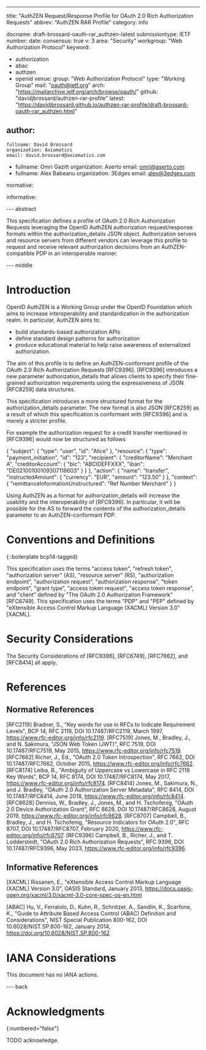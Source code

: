 ---
title: "AuthZEN Request/Response Profile for OAuth 2.0 Rich Authorization Requests"
abbrev: "AuthZEN RAR Profile"
category: info

docname: draft-brossard-oauth-rar_authzen-latest
submissiontype: IETF
number:
date:
consensus: true
v: 3
area: "Security"
workgroup: "Web Authorization Protocol"
keyword:
 - authorization
 - abac
 - authzen
 - openid
venue:
  group: "Web Authorization Protocol"
  type: "Working Group"
  mail: "oauth@ietf.org"
  arch: "https://mailarchive.ietf.org/arch/browse/oauth/"
  github: "davidjbrossard/authzen-rar-profile"
  latest: "https://davidjbrossard.github.io/authzen-rar-profile/draft-brossard-oauth-rar_authzen.html"

author:
 -
    fullname: David Brossard
    organization: Axiomatics
    email: david.brossard@axiomatics.com
 -
    fullname: Omri Gazitt
    organization: Aserto
    email: omri@aserto.com
 -
    fullname: Alex Babeanu
    organization: 3Edges
    email: alex@3edges.com

normative:

informative:


--- abstract

This specification defines a profile of OAuth 2.0 Rich Authorization Requests leveraging the OpenID AuthZEN authorization request/response formats within the authorization_details JSON object. Authorization servers and resource servers from different vendors can leverage this profile to request and receive relevant authorization decisions from an AuthZEN-compatible PDP in an interoperable manner.

--- middle

# Introduction

OpenID AuthZEN is a Working Group under the OpenID Foundation which aims to increase interoperability and standardization in the authorization realm. In particular, AuthZEN aims to:
- build standards-based authorization APIs
- define standard design patterns for authorization
- produce educational material to help raise awareness of externalized authorization.

The aim of this profile is to define an AuthZEN-conformant profile of the OAuth 2.0 Rich Authorization Requests [RFC9396]. [RFC9396] introduces a new parameter authorization_details that allows clients to specify their fine-grained authorization requirements using the expressiveness of JSON [RFC8259] data structures.

This specification introduces a more structured format for the authorization_details parameter. The new format is also JSON [RFC8259] as a result of which this specification is conformant with [RFC9396] and is merely a stricter profile.

For example the authorization request for a credit transfer mentioned in [RFC9396] would now be structured as follows

{
    "subject": {
        "type": "user",
        "id": "Alice"
    },
    "resource": {
        "type": "payment_initiation",
        "id": "123",
        "recipient": {
            "creditorName": "Merchant A",
            "creditorAccount": {
                "bic": "ABCIDEFFXXX",
                "iban": "DE02100100109307118603"
            }
        }
    },
    "action": {
        "name": "transfer",
        "instructedAmount": {
            "currency": "EUR",
            "amount": "123.50"
        }
    },
    "context": {
        "remittanceInformationUnstructured": "Ref Number Merchant"
    }
}

Using AuthZEN as a format for authorization_details will increase the usability and the interoperability of [RFC9396]. In particular, it will be possible for the AS to forward the contents of the authorization_details parameter to an AuthZEN-conformant PDP.

# Conventions and Definitions

{::boilerplate bcp14-tagged}

This specification uses the terms "access token", "refresh token", "authorization server" (AS), "resource server" (RS), "authorization endpoint", "authorization request", "authorization response", "token endpoint", "grant type", "access token request", "access token response", and "client" defined by "The OAuth 2.0 Authorization Framework" [RFC6749].
This specification uses the terms "PDP" and "PEP" defined by "eXtensible Access Control Markup Language (XACML) Version 3.0" [XACML].


# Security Considerations

The Security Considerations of [RFC9396], [RFC6749], [RFC7662], and [RFC8414] all apply.

# References

## Normative References

[RFC2119]
Bradner, S., "Key words for use in RFCs to Indicate Requirement Levels", BCP 14, RFC 2119, DOI 10.17487/RFC2119, March 1997, <https://www.rfc-editor.org/info/rfc2119>.
[RFC7519]
Jones, M., Bradley, J., and N. Sakimura, "JSON Web Token (JWT)", RFC 7519, DOI 10.17487/RFC7519, May 2015, <https://www.rfc-editor.org/info/rfc7519>.
[RFC7662]
Richer, J., Ed., "OAuth 2.0 Token Introspection", RFC 7662, DOI 10.17487/RFC7662, October 2015, <https://www.rfc-editor.org/info/rfc7662>.
[RFC8174]
Leiba, B., "Ambiguity of Uppercase vs Lowercase in RFC 2119 Key Words", BCP 14, RFC 8174, DOI 10.17487/RFC8174, May 2017, <https://www.rfc-editor.org/info/rfc8174>.
[RFC8414]
Jones, M., Sakimura, N., and J. Bradley, "OAuth 2.0 Authorization Server Metadata", RFC 8414, DOI 10.17487/RFC8414, June 2018, <https://www.rfc-editor.org/info/rfc8414>.
[RFC8628]
Denniss, W., Bradley, J., Jones, M., and H. Tschofenig, "OAuth 2.0 Device Authorization Grant", RFC 8628, DOI 10.17487/RFC8628, August 2019, <https://www.rfc-editor.org/info/rfc8628>.
[RFC8707]
Campbell, B., Bradley, J., and H. Tschofenig, "Resource Indicators for OAuth 2.0", RFC 8707, DOI 10.17487/RFC8707, February 2020, <https://www.rfc-editor.org/info/rfc8707>.
[RFC9396]
Campbell, B., Richer, J., and T. Lodderstedt, "OAuth 2.0 Rich Authorization Requests", RFC 9396, DOI 10.17487/RFC9396, May 2023, <https://www.rfc-editor.org/info/rfc9396>.

## Informative References

[XACML]
Rissanen, E., "eXtensible Access Control Markup Language (XACML) Version 3.0", OASIS Standard, January 2013, <https://docs.oasis-open.org/xacml/3.0/xacml-3.0-core-spec-os-en.html>

[ABAC]
Hu, V., Ferraiolo, D., Kuhn, R., Schnitzer, A., Sandlin, K., Scarfone, K., "Guide to Attribute Based Access Control (ABAC) Definition and Considerations", NIST Special Publication 800-162, DOI 10.6028/NIST.SP.800-162, January 2014, <https://doi.org/10.6028/NIST.SP.800-162>
# IANA Considerations

This document has no IANA actions.


--- back

# Acknowledgments
{:numbered="false"}

TODO acknowledge.
